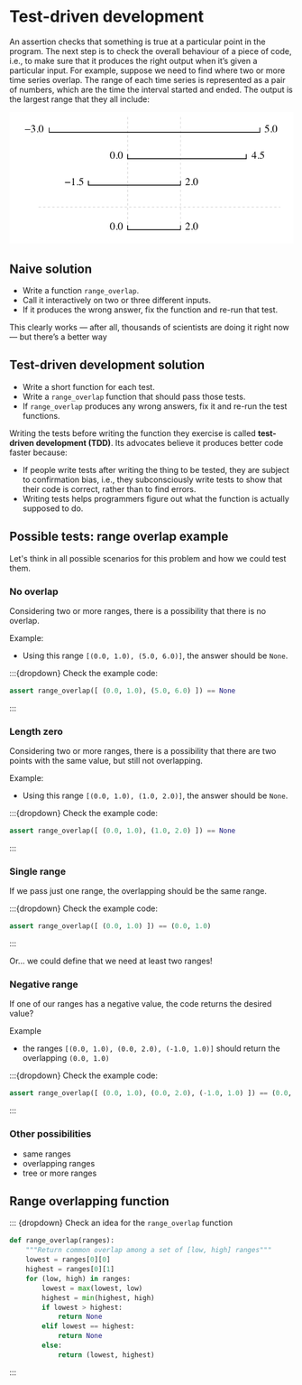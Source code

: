 # Test-driven development

An assertion checks that something is true at a particular point in the program. The next step is to check the overall behaviour of a piece of code, i.e., to make sure that it produces the right output when it’s given a particular input. For example, suppose we need to find where two or more time series overlap. The range of each time series is represented as a pair of numbers, which are the time the interval started and ended. The output is the largest range that they all include:

![Range overlap](../assets/img/project/range_overlap.png)

## Naive solution

- Write a function `range_overlap`.
- Call it interactively on two or three different inputs.
- If it produces the wrong answer, fix the function and re-run that test.

This clearly works — after all, thousands of scientists are doing it right now — but there’s a better way

## Test-driven development solution

- Write a short function for each test.
- Write a `range_overlap` function that should pass those tests.
- If `range_overlap` produces any wrong answers, fix it and re-run the test functions.

Writing the tests before writing the function they exercise is called **test-driven development (TDD)**.
Its advocates believe it produces better code faster because:

- If people write tests after writing the thing to be tested, they are subject to confirmation bias, i.e., they subconsciously write tests to show that their code is correct, rather than to find errors.
- Writing tests helps programmers figure out what the function is actually supposed to do.

## Possible tests: range overlap example

Let's think in all possible scenarios for this problem and how we could test them.

### No overlap

Considering two or more ranges, there is a possibility that there is no overlap.

Example:

- Using this range `[(0.0, 1.0), (5.0, 6.0)]`, the answer should be `None`.

:::{dropdown} Check the example code:

```python
assert range_overlap([ (0.0, 1.0), (5.0, 6.0) ]) == None
```

:::

### Length zero

Considering two or more ranges, there is a possibility that there are two points
with the same value, but still not overlapping.

Example:

- Using this range `[(0.0, 1.0), (1.0, 2.0)]`, the answer should be `None`.

:::{dropdown} Check the example code:

```python
assert range_overlap([ (0.0, 1.0), (1.0, 2.0) ]) == None
```

:::

### Single range

If we pass just one range, the overlapping should be the same range.

:::{dropdown} Check the example code:

```python
assert range_overlap([ (0.0, 1.0) ]) == (0.0, 1.0)
```

:::

Or... we could define that we need at least two ranges!

### Negative range

If one of our ranges has a negative value, the code returns the desired value?

Example

- the ranges `[(0.0, 1.0), (0.0, 2.0), (-1.0, 1.0)]` should return the overlapping
`(0.0, 1.0)`

:::{dropdown} Check the example code:

```python
assert range_overlap([ (0.0, 1.0), (0.0, 2.0), (-1.0, 1.0) ]) == (0.0, 1.0)
```

:::

### Other possibilities

- same ranges
- overlapping ranges
- tree or more ranges

## Range overlapping function

::: {dropdown} Check an idea for the `range_overlap` function

```python
def range_overlap(ranges):
    """Return common overlap among a set of [low, high] ranges"""
    lowest = ranges[0][0]
    highest = ranges[0][1]
    for (low, high) in ranges:
        lowest = max(lowest, low)
        highest = min(highest, high)
        if lowest > highest:
            return None
        elif lowest == highest:
            return None
        else:
            return (lowest, highest)
```

:::
